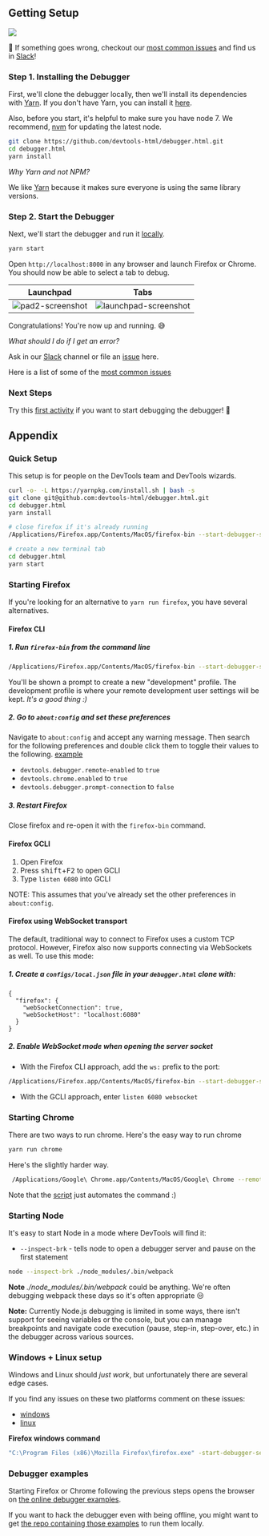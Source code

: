 ## Getting Setup

![][debugger-intro-gif]

:construction_worker: If something goes wrong, checkout our [most common issues][common-issues] and find us in [Slack][slack]!

### Step 1. Installing the Debugger

First, we'll clone the debugger locally, then we'll install its
dependencies with [Yarn]. If you don't have Yarn, you can install it [here][yarn-install].

Also, before you start, it's helpful to make sure you have node 7.
We recommend, [nvm] for updating the latest node.

```bash
git clone https://github.com/devtools-html/debugger.html.git
cd debugger.html
yarn install
```



*Why Yarn and not NPM?*

We like [Yarn] because it makes sure everyone is using the same library versions.

### Step 2. Start the Debugger

Next, we'll start the debugger and run it [locally][dev-server].

```bash
yarn start
```

Open `http://localhost:8000` in any browser and launch
Firefox or Chrome. You should now be able to select a
tab to debug.

| Launchpad | Tabs |
| -- | -- |
| ![pad2-screenshot] | ![launchpad-screenshot] |

Congratulations! You're now up and running. :sweat_smile:

*What should I do if I get an error?*

Ask in our [Slack][slack] channel or file an [issue][yarn-run-firefox-fails] here.

Here is a list of some of the [most common issues][common-issues]

### Next Steps

Try this [first activity][first-activity] if you want to start debugging the debugger! :clap:

## Appendix

### Quick Setup

This setup is for people on the DevTools team and DevTools wizards.

```bash
curl -o- -L https://yarnpkg.com/install.sh | bash -s
git clone git@github.com:devtools-html/debugger.html.git
cd debugger.html
yarn install

# close firefox if it's already running
/Applications/Firefox.app/Contents/MacOS/firefox-bin --start-debugger-server 6080 -P development

# create a new terminal tab
cd debugger.html
yarn start
```

### Starting Firefox

If you're looking for an alternative to `yarn run firefox`, you have several
alternatives.

#### Firefox CLI

##### 1. Run `firefox-bin` from the command line
```bash
/Applications/Firefox.app/Contents/MacOS/firefox-bin --start-debugger-server 6080 -P development
```

You'll be shown a prompt to create a new "development" profile. The development profile is where your remote development user settings will be kept. *It's a good thing :)*

##### 2. Go to `about:config` and set these preferences

Navigate to `about:config` and accept any warning message. Then search for the following preferences and double click them to toggle their values to the following. [example](http://g.recordit.co/3VsHIooZ9q.gif)

* `devtools.debugger.remote-enabled` to `true`
* `devtools.chrome.enabled` to `true`
* `devtools.debugger.prompt-connection` to `false`

##### 3. Restart Firefox

Close firefox and re-open it with the `firefox-bin` command.

#### Firefox GCLI

1. Open Firefox
2. Press <kbd>shift</kbd>+<kbd>F2</kbd> to open GCLI
3. Type `listen 6080` into GCLI

NOTE: This assumes that you've already set the other preferences in
`about:config`.

#### Firefox using WebSocket transport

The default, traditional way to connect to Firefox uses a custom TCP protocol.
However, Firefox also now supports connecting via WebSockets as well.  To use
this mode:

##### 1. Create a `configs/local.json` file in your `debugger.html` clone with:
```
{
  "firefox": {
    "webSocketConnection": true,
    "webSocketHost": "localhost:6080"
  }
}
```
##### 2. Enable WebSocket mode when opening the server socket
  * With the Firefox CLI approach, add the `ws:` prefix to the port:
  ```bash
  /Applications/Firefox.app/Contents/MacOS/firefox-bin --start-debugger-server ws:6080 -P development
  ```
  * With the GCLI approach, enter `listen 6080 websocket`


### Starting Chrome

There are two ways to run chrome. Here's the easy way to run chrome

```bash
yarn run chrome
```

Here's the slightly harder way.

```bash
 /Applications/Google\ Chrome.app/Contents/MacOS/Google\ Chrome --remote-debugging-port=9222 --no-first-run --user-data-dir=/tmp/chrome-dev-profile
```

Note that the [script](https://github.com/devtools-html/devtools-core/blob/master/packages/devtools-launchpad/bin/chrome-driver.js) just automates the command :)

### Starting Node

It's easy to start Node in a mode where DevTools will find it:

* `--inspect-brk` - tells node to open a debugger server and pause on the first statement

```bash
node --inspect-brk ./node_modules/.bin/webpack
```

**Note** *./node_modules/.bin/webpack* could be anything. We're often debugging webpack these days so it's often appropriate :unamused:

**Note:** Currently Node.js debugging is limited in some ways, there isn't support for seeing variables or the console, but you can manage breakpoints and navigate code execution (pause, step-in, step-over, etc.) in the debugger across various sources.

### Windows + Linux setup

Windows and Linux should *just work*, but unfortunately there are several edge cases.

If you find any issues on these two platforms comment on these issues:
* [windows][windows-issue]
* [linux][linux-issue]

**Firefox windows command**

```bash
"C:\Program Files (x86)\Mozilla Firefox\firefox.exe" -start-debugger-server 6080 -P development
```

### Debugger examples

Starting Firefox or Chrome following the previous steps opens the browser on [the online debugger examples][debugger-examples].

If you want to hack the debugger even with being offline, you might want to get [the repo containing those examples][debugger-examples] to run them locally.

[debugger-intro-gif]:http://g.recordit.co/WjHZaXKifZ.gif
[debugger-examples]:https://devtools-html.github.io/debugger-examples/
[debugger-examples-repo]:https://github.com/devtools-html/debugger-examples
[yarn-run-firefox-fails]:https://github.com/devtools-html/debugger.html/issues/1341
[linux-issue]:https://github.com/devtools-html/debugger.html/issues/1082
[windows-issue]:https://github.com/devtools-html/debugger.html/issues/1248
[yarn-issue]:https://github.com/devtools-html/debugger.html/issues/1216
[yarn-update]:https://github.com/devtools-html/debugger.html/pull/1483
[Yarn]:https://yarnpkg.com
[yarn-install]:https://yarnpkg.com/en/docs/install
[dev-server]:https://github.com/devtools-html/devtools-core/blob/master/packages/devtools-launchpad/README.md#dev-server
[first-activity]: ./debugging-the-debugger.md
[common-issues]: ./most-common-issues.md
[slack]:https://devtools-html-slack.herokuapp.com/
[launchpad-screenshot]:https://cloud.githubusercontent.com/assets/2134/22162697/913777b2-df04-11e6-9150-f6ad676c31ef.png
[nvm]:https://github.com/creationix/nvm
[pad2-screenshot]: https://shipusercontent.com/1b41eb3d0f4630ed9197c737cb6e3cb4/Screen%20Shot%202017-11-08%20at%2010.08.51%20AM.png
